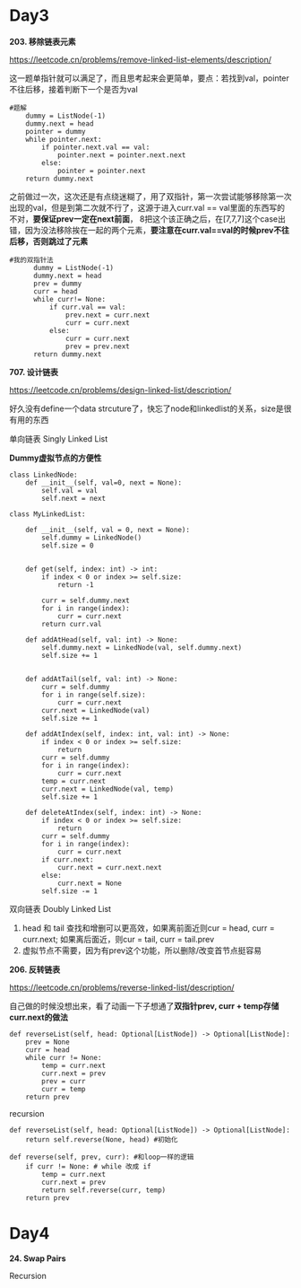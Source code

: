 # Day3

**203. 移除链表元素**

https://leetcode.cn/problems/remove-linked-list-elements/description/

这一题单指针就可以满足了，而且思考起来会更简单，要点：若找到val，pointer不往后移，接着判断下一个是否为val
```
#题解
    dummy = ListNode(-1)
    dummy.next = head
    pointer = dummy
    while pointer.next:
        if pointer.next.val == val:
            pointer.next = pointer.next.next
        else:
            pointer = pointer.next
    return dummy.next
```
之前做过一次，这次还是有点绕迷糊了，用了双指针，第一次尝试能够移除第一次出现的val，但是到第二次就不行了，这源于进入curr.val == val里面的东西写的不对，**要保证prev一定在next前面**，
8把这个该正确之后，在[7,7,7]这个case出错，因为没法移除挨在一起的两个元素，**要注意在curr.val==val的时候prev不往后移，否则跳过了元素**

```
#我的双指针法
      dummy = ListNode(-1)
      dummy.next = head
      prev = dummy
      curr = head
      while curr!= None:
          if curr.val == val:
              prev.next = curr.next
              curr = curr.next
          else:
              curr = curr.next
              prev = prev.next
      return dummy.next
```


**707. 设计链表**

https://leetcode.cn/problems/design-linked-list/description/

好久没有define一个data strcuture了，快忘了node和linkedlist的关系，size是很有用的东西

单向链表 Singly Linked List

**Dummy虚拟节点的方便性**
```
class LinkedNode:
    def __init__(self, val=0, next = None):
        self.val = val
        self.next = next

class MyLinkedList:

    def __init__(self, val = 0, next = None):
        self.dummy = LinkedNode()
        self.size = 0
        

    def get(self, index: int) -> int:
        if index < 0 or index >= self.size:
            return -1
        
        curr = self.dummy.next
        for i in range(index):
            curr = curr.next
        return curr.val      

    def addAtHead(self, val: int) -> None:
        self.dummy.next = LinkedNode(val, self.dummy.next)
        self.size += 1
        

    def addAtTail(self, val: int) -> None:
        curr = self.dummy
        for i in range(self.size):
            curr = curr.next
        curr.next = LinkedNode(val)
        self.size += 1

    def addAtIndex(self, index: int, val: int) -> None:
        if index < 0 or index >= self.size:
            return
        curr = self.dummy
        for i in range(index):
            curr = curr.next
        temp = curr.next
        curr.next = LinkedNode(val, temp)
        self.size += 1

    def deleteAtIndex(self, index: int) -> None:
        if index < 0 or index >= self.size:
            return
        curr = self.dummy
        for i in range(index):
            curr = curr.next
        if curr.next:
            curr.next = curr.next.next
        else:
            curr.next = None
        self.size -= 1
```
双向链表 Doubly Linked List
1. head 和 tail 查找和增删可以更高效，如果离前面近则cur = head, curr = curr.next; 如果离后面近，则cur = tail, curr = tail.prev
2. 虚拟节点不需要，因为有prev这个功能，所以删除/改变首节点挺容易


**206. 反转链表**

https://leetcode.cn/problems/reverse-linked-list/description/

自己做的时候没想出来，看了动画一下子想通了**双指针prev, curr + temp存储curr.next的做法**

```
def reverseList(self, head: Optional[ListNode]) -> Optional[ListNode]:
    prev = None
    curr = head
    while curr != None:
        temp = curr.next
        curr.next = prev
        prev = curr
        curr = temp
    return prev
```

recursion
```
def reverseList(self, head: Optional[ListNode]) -> Optional[ListNode]:
    return self.reverse(None, head) #初始化

def reverse(self, prev, curr): #和loop一样的逻辑
    if curr != None: # while 改成 if
        temp = curr.next
        curr.next = prev
        return self.reverse(curr, temp)
    return prev
```

# Day4

**24. Swap Pairs**

Recursion
```

```

